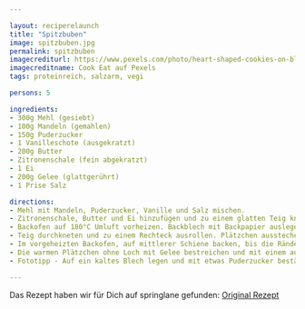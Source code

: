 ```yaml
---

layout: reciperelaunch
title: "Spitzbuben"
image: spitzbuben.jpg
permalink: spitzbuben
imagecrediturl: https://www.pexels.com/photo/heart-shaped-cookies-on-blue-surface-776860/
imagecreditname: Cook Eat auf Pexels
tags: proteinreich, salzarm, vegi

persons: 5

ingredients:
- 300g Mehl (gesiebt)
- 100g Mandeln (gemahlen)
- 150g Puderzucker
- 1 Vanilleschote (ausgekratzt)
- 200g Butter
- Zitronenschale (fein abgekratzt)
- 1 Ei
- 200g Gelee (glattgerührt)
- 1 Prise Salz

directions:
- Mehl mit Mandeln, Puderzucker, Vanille und Salz mischen. 
- Zitronenschale, Butter und Ei hinzufügen und zu einem glatten Teig kneten. Teig zu einer Kugel formen, in Frischhaltefolie einwickeln und 2 Stunden kalt stellen.
- Backofen auf 180°C Umluft vorheizen. Backblech mit Backpapier auslegen.
- Teig durchkneten und zu einem Rechteck ausrollen. Plätzchen ausstechen und in jedes zweite kleine Sterne oder Löcher stechen. 
- Im vorgeheizten Backofen, auf mittlerer Schiene backen, bis die Ränder goldbraun werden (10-12 Min.).
- Die warmen Plätzchen ohne Loch mit Gelee bestreichen und mit einem ausgestanzten Plätzchen bedecken.
- Fototipp - Auf ein kaltes Blech legen und mit etwas Puderzucker bestäuben und bei Tageslicht (z.B. am Fenster) Fotos machen. Mit den tollen Bildern am besten gleich auf cookeat.ch zum Teilen anbieten.

---
```


Das Rezept haben wir für Dich auf springlane gefunden: [Original Rezept](
https://www.springlane.de/magazin/rezeptideen/spitzbuben-plaetzchen-mit-marmelade/)


